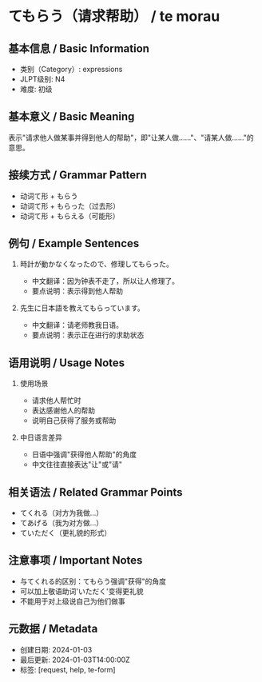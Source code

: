 # てもらう（请求帮助） / te morau

## 基本信息 / Basic Information
- 类别（Category）: expressions
- JLPT级别: N4
- 难度: 初级

## 基本意义 / Basic Meaning
表示"请求他人做某事并得到他人的帮助"，即"让某人做……"、"请某人做……"的意思。

## 接续方式 / Grammar Pattern
- 动词て形 + もらう
- 动词て形 + もらった（过去形）
- 动词て形 + もらえる（可能形）

## 例句 / Example Sentences
1. 時計が動かなくなったので、修理してもらった。
   - 中文翻译：因为钟表不走了，所以让人修理了。
   - 要点说明：表示得到他人帮助

2. 先生に日本語を教えてもらっています。
   - 中文翻译：请老师教我日语。
   - 要点说明：表示正在进行的求助状态

## 语用说明 / Usage Notes
1. 使用场景
   - 请求他人帮忙时
   - 表达感谢他人的帮助
   - 说明自己获得了服务或帮助

2. 中日语言差异
   - 日语中强调"获得他人帮助"的角度
   - 中文往往直接表达"让"或"请"

## 相关语法 / Related Grammar Points
- てくれる（对方为我做…）
- てあげる（我为对方做…）
- ていただく（更礼貌的形式）

## 注意事项 / Important Notes
- 与てくれる的区别：てもらう强调"获得"的角度
- 可以加上敬语助词'いただく'变得更礼貌
- 不能用于对上级说自己为他们做事

## 元数据 / Metadata
- 创建日期: 2024-01-03
- 最后更新: 2024-01-03T14:00:00Z
- 标签: [request, help, te-form]